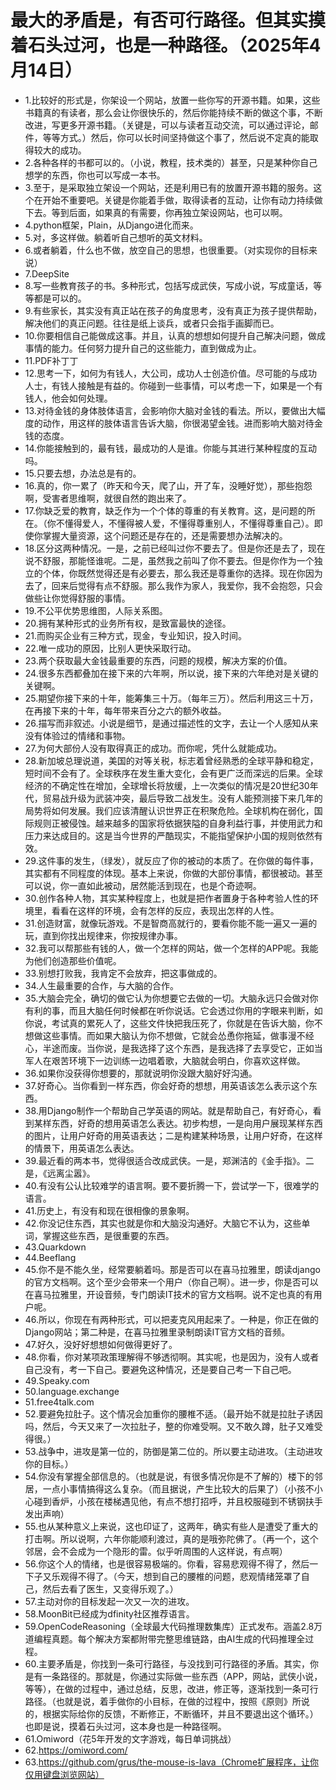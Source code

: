 # 最大的矛盾是，有否可行路径。但其实摸着石头过河，也是一种路径。（2025年4月14日） 

- 1.比较好的形式是，你架设一个网站，放置一些你写的开源书籍。如果，这些书籍真的有读者，那么会让你很快乐的，然后你能持续不断的做这个事，不断改进，写更多开源书籍。（关键是，可以与读者互动交流，可以通过评论，邮件，等等方式。）然后，你可以长时间坚持做这个事了，然后说不定真的能取得较大的成功。
- 2.各种各样的书都可以的。（小说，教程，技术类的）甚至，只是某种你自己想学的东西，你也可以写成一本书。
- 3.至于，是采取独立架设一个网站，还是利用已有的放置开源书籍的服务。这个在开始不重要吧。关键是你能着手做，取得读者的互动，让你有动力持续做下去。等到后面，如果真的有需要，你再独立架设网站，也可以啊。
- 4.python框架，Plain，从Django进化而来。
- 5.对，多这样做。躺着听自己想听的英文材料。
- 6.或者躺着，什么也不做，放空自己的思想，也很重要。（对实现你的目标来说）
- 7.DeepSite
- 8.写一些教育孩子的书。多种形式，包括写成武侠，写成小说，写成童话，等等都是可以的。
- 9.有些家长，其实没有真正站在孩子的角度思考，没有真正为孩子提供帮助，解决他们的真正问题。往往是纸上谈兵，或者只会指手画脚而已。
- 10.你要相信自己能做成这事。并且，认真的想想如何提升自己解决问题，做成事情的能力。任何努力提升自己的这些能力，直到做成为止。
- 11.PDF补丁丁
- 12.思考一下，如何为有钱人，大公司，成功人士创造价值。尽可能的与成功人士，有钱人接触是有益的。你碰到一些事情，可以考虑一下，如果是一个有钱人，他会如何处理。
- 13.对待金钱的身体肢体语言，会影响你大脑对金钱的看法。所以，要做出大幅度的动作，用这样的肢体语言告诉大脑，你很渴望金钱。进而影响大脑对待金钱的态度。
- 14.你能接触到的，最有钱，最成功的人是谁。你能与其进行某种程度的互动吗。
- 15.只要去想，办法总是有的。
- 16.真的，你一累了（昨天和今天，爬了山，开了车，没睡好觉），那些抱怨啊，受害者思维啊，就很自然的跑出来了。
- 17.你缺乏爱的教育，缺乏作为一个个体的尊重的有关教育。这，是问题的所在。（你不懂得爱人，不懂得被人爱，不懂得尊重别人，不懂得尊重自己）。即使你掌握大量资源，这个问题还是存在的，还是需要想办法解决的。
- 18.区分这两种情况。一是，之前已经叫过你不要去了。但是你还是去了，现在说不舒服，那能怪谁呢。二是，虽然我之前叫了你不要去。但是你作为一个独立的个体，你既然觉得还是有必要去，那么我还是尊重你的选择。现在你因为去了，回来后觉得有点不舒服。那么我作为家人，我爱你，我不会抱怨，只会做些让你觉得舒服的事情。
- 19.不公平优势思维图，人际关系图。
- 20.拥有某种形式的业务所有权，是致富最快的途径。
- 21.而购买企业有三种方式，现金，专业知识，投入时间。
- 22.唯一成功的原因，比别人更快采取行动。
- 23.两个获取最大金钱最重要的东西，问题的规模，解决方案的价值。
- 24.很多东西都叠加在接下来的六年啊，所以说，接下来的六年绝对是关键的关键啊。
- 25.期望你接下来的十年，能筹集三十万。（每年三万）。然后利用这三十万，在再接下来的十年，每年带来百分之六的额外收益。
- 26.描写而非叙述。小说是细节，是通过描述性的文字，去让一个人感知从来没有体验过的情绪和事物。
- 27.为何大部份人没有取得真正的成功。而你呢，凭什么就能成功。
- 28.新加坡总理说道，美国的对等关税，标志着曾经熟悉的全球平静和稳定，短时间不会有了。全球秩序在发生重大变化，会有更广泛而深远的后果。全球经济的不确定性在增加，全球增长将放缓，上一次类似的情况是20世纪30年代，贸易战升级为武装冲突，最后导致二战发生。没有人能预测接下来几年的局势将如何发展。我们应该清醒认识世界正在积聚危险。全球机构在弱化，国际规则正被侵蚀。越来越多的国家将依据狭隘的自身利益行事，并使用武力和压力来达成目的。这是当今世界的严酷现实，不能指望保护小国的规则依然有效。
- 29.这件事的发生，（绿发），就反应了你的被动的本质了。在你做的每件事，其实都有不同程度的体现。基本上来说，你做的大部份事情，都很被动。甚至可以说，你一直如此被动，居然能活到现在，也是个奇迹啊。
- 30.创作各种人物，其实某种程度上，也就是把作者置身于各种考验人性的环境里，看看在这样的环境，会有怎样的反应，表现出怎样的人性。
- 31.创造财富，就像玩游戏。不是智商高就行的，要看你能不能一遍又一遍的玩，直到你找出规律来，你按规律办事。
- 32.我可以帮那些有钱的人，做一个怎样的网站，做一个怎样的APP呢。我能为他们创造那些价值呢。
- 33.别想打败我，我肯定不会放弃，把这事做成的。
- 34.人生最重要的合作，与大脑的合作。
- 35.大脑会完全，确切的做它认为你想要它去做的一切。大脑永远只会做对你有利的事，而且大脑任何时候都在听你说话。它会透过你用的字眼来判断，如你说，考试真的累死人了，这些文件快把我压死了，你就是在告诉大脑，你不想做这些事情。而如果大脑认为你不想做，它就会怂恿你拖延，做事漫不经心，半途而废。当你说，是我选择了这个东西，是我选择了去享受它，正如当军人在艰苦环境下一边训练一边唱着歌，大脑就会明白，你喜欢这样做。
- 36.如果你没获得你想要的，那就说明你没跟大脑好好沟通。
- 37.好奇心。当你看到一样东西，你会好奇的想想，用英语该怎么表示这个东西。
- 38.用Django制作一个帮助自己学英语的网站。就是帮助自己，有好奇心，看到某样东西，好奇的想用英语怎么表达。初步构想，一是向用户展现某样东西的图片，让用户好奇的用英语表达；二是构建某种场景，让用户好奇，在这样的情景下，用英语怎么表达。
- 39.最近看的两本书，觉得很适合改成武侠。一是，郑渊洁的《金手指》。二是，《远离尘嚣》。
- 40.有没有公认比较难学的语言啊。要不要折腾一下，尝试学一下，很难学的语言。
- 41.历史上，有没有和现在很相像的景象啊。
- 42.你没记住东西，其实也就是你和大脑没沟通好。大脑它不认为，这些单词，掌握这些东西，是很重要的东西。
- 43.Quarkdown
- 44.Beeflang
- 45.你不是不能久坐，经常要躺着吗。那是否可以在喜马拉雅里，朗读django的官方文档啊。这个至少会带来一个用户（你自己啊）。进一步，你是否可以在喜马拉雅里，开设音频，专门朗读IT技术的官方文档啊。说不定也真的有用户呢。
- 46.所以，你现在有两种形式，可以把麦克风用起来了。一种是，你正在做的Django网站；第二种是，在喜马拉雅里录制朗读IT官方文档的音频。
- 47.好久，没好好想想如何做得更好了。
- 48.你看，你对某项政策理解得不够透彻啊。其实呢，也是因为，没有人或者自己没有，考一下自己。要避免这种情况，还是要自己考一下自己吧。
- 49.Speaky.com
- 50.language.exchange
- 51.free4talk.com
- 52.要避免拉肚子。这个情况会加重你的腰椎不适。（最开始不就是拉肚子诱因吗，然后，今天又来了一次拉肚子，整的你难受啊。又不敢久蹲，肚子又难受得很。）
- 53.战争中，进攻是第一位的，防御是第二位的。所以要主动进攻。（主动进攻你的目标。）
- 54.你没有掌握全部信息的。（也就是说，有很多情况你是不了解的）楼下的邻居，一点小事情搞得这么复杂。（而且据说，产生比较大的后果了）（小孩不小心碰到香炉，小孩在楼梯遇见他，有点不想打招呼，并且校服碰到不锈钢扶手发出声响）
- 55.也从某种意义上来说，这也印证了，这两年，确实有些人是遭受了重大的打击啊。所以说啊，六年你能顺利渡过，真的是哦弥陀佛了。（再一个，这个邻居，会不会成为一个隐形的雷。似乎听周围的人这样说，有点啊）
- 56.你这个人的情绪，也是很容易极端的。你看，容易悲观得不得了，然后一下子又乐观得不得了。（今天，想到自己的腰椎的问题，悲观情绪笼罩了自己，然后去看了医生，又变得乐观了。）
- 57.主动对你的目标发起一次又一次的进攻。
- 58.MoonBit已经成为dfinity社区推荐语言。
- 59.OpenCodeReasoning（全球最大代码推理数集库）正式发布。涵盖2.8万道编程真题。每个解决方案都附带完整思维链路，由AI生成的代码推理全过程。
- 60.主要矛盾是，你找到一条可行路径，与没找到可行路径的矛盾。其实，你是有一条路径的。那就是，你通过实际做一些东西（APP，网站，武侠小说，等等），在做的过程中，通过总结，反思，改进，修正等，逐渐找到一条可行路径。（也就是说，着手做你的小目标，在做的过程中，按照《原则》所说的，根据实际给你的反馈，不断修正，不断循环，并且不要退出这个循环。）也即是说，摸着石头过河，这本身也是一种路径啊。
- 61.Omiword（花5年开发的文字游戏，每日单词挑战）
- 62.https://omiword.com/
- 63.https://github.com/grus/the-mouse-is-lava（Chrome扩展程序，让你仅用键盘浏览网站）



